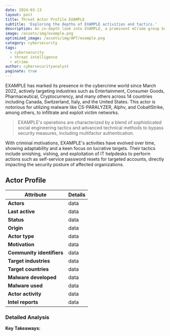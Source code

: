 ```yaml
---
date: 2024-03-13
layout: post
title: Threat Actor Profile EXAMPLE
subtitle: 'Exploring the depths of EXAMPLE activities and tactics.'
description: An in-depth look into EXAMPLE, a prominent eCrime group known for its diverse cybercriminal activities across various industries and countries, leveraging sophisticated techniques for financial gain.
image: /assets/img/example.png
optimized_image: /assets/img/APT/example.png
category: cybersecurity
tags:
  - cybersecurity
  - threat intelligence
  - eCrime
author: cybersecurityanalyst
paginate: true
---
```

EXAMPLE has marked its presence in the cybercrime world since March 2022, actively targeting industries such as Entertainment, Consumer Goods, Pharmaceutical, Cryptocurrency, and many others across 14 countries including Canada, Switzerland, Italy, and the United States. This actor is notorious for utilizing malware like CS-PARALYZER, Alphv, and CobaltStrike, among others, to infiltrate and exploit victim networks.

> EXAMPLE's operations are characterized by a blend of sophisticated social engineering tactics and advanced technical methods to bypass security measures, including multifactor authentication.

With criminal motivations, EXAMPLE's activities have evolved over time, showing adaptability and a keen focus on lucrative targets. Their tactics include smishing, vishing, and exploitation of IT helpdesks to perform actions such as self-service password resets for targeted accounts, directly impacting the security posture of affected organizations.

## Actor Profile

| Attribute            | Details
|----------------------|-----------------------------------------------------------------------------------------------------------------------------------------------------------------------------------------------------------------------------------------------|
| **Actors**           | data
| **Last active**      | data
| **Status**           | data
| **Origin**           | data
| **Actor type**       | data
| **Motivation**       | data
| **Community identifiers**| data                                                                                                                                                                     
| **Target industries**| data
| **Target countries** | data
| **Malware developed**| data
| **Malware used**     | data
| **Actor activity**   | data
| **Intel reports**    | data

### Detailed Analysis


**Key Takeaways:**
